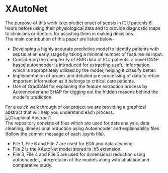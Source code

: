 # XAutoNet
The purpose of this work is to predict onset of sepsis in ICU patients 6 hours before using their physiological data and to provide diagnostic maps to clinicians or doctors for assisting them in making decisions. <br/>
The main contribution of this paper are listed below-
*	Developing a highly accurate predictive model to identify patients with sepsis at an early stage by taking a minimal number of features as input.
*	Considering the complexity of EMR data of ICU patients, a novel CNN-based autoencoder is introduced for extracting useful information, which is appropriately utilized by the model, helping it classify better.
* Implementation of proper and detailed pre-processing of data to retain important information as it belongs to critical care patients.
* Use of GradCAM for explaining the feature extraction process by Autoencoder and SHAP for digging out the hidden reasons behind the model's prediction.

For a quick walk through of our project we are providing a graphical abstract that will help you understand each process.</br>
 ![Graphical Abstract1](https://user-images.githubusercontent.com/63040034/224906743-8c0dab11-1521-4a23-b89f-12cbdef5e922.png)
</br>
The repository consists of files which are used for data analysis, data cleaning, dimensional reduction using Autoencoder and explainability files (follow the commit message of each .ipynb file).
* File 1, File 6 and File 7 are used for EDA and data cleaning.
* File 2 is the XAutoNet model stored in .h5 extension.
* File 3, File 4 and File 5 are used for dimensional reduction using autoencoder, interpretaion of the models along with abalation and comparative study.
</br>
